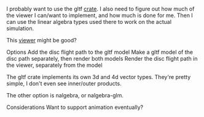 I probably want to use the gltf [crate](https://docs.rs/gltf/latest/gltf/). I also need to figure out how much of the viewer I can/want to implement, and how much is done for me. Then I can use the linear algebra types 
used there to work on the actual simulation.

This [viewer](https://github.com/bwasty/gltf-viewer) might be good? 

Options
  Add the disc flight path to the gltf model
  Make a gltf model of the disc path separately, then render both models
  Render the disc flight path in the viewer, separately from the model

The gltf crate implements its own 3d and 4d vector types. They're pretty simple, I don't even see inner/outer products.

The other option is nalgebra, or nalgebra-glm. 

Considerations
  Want to support animation eventually?

